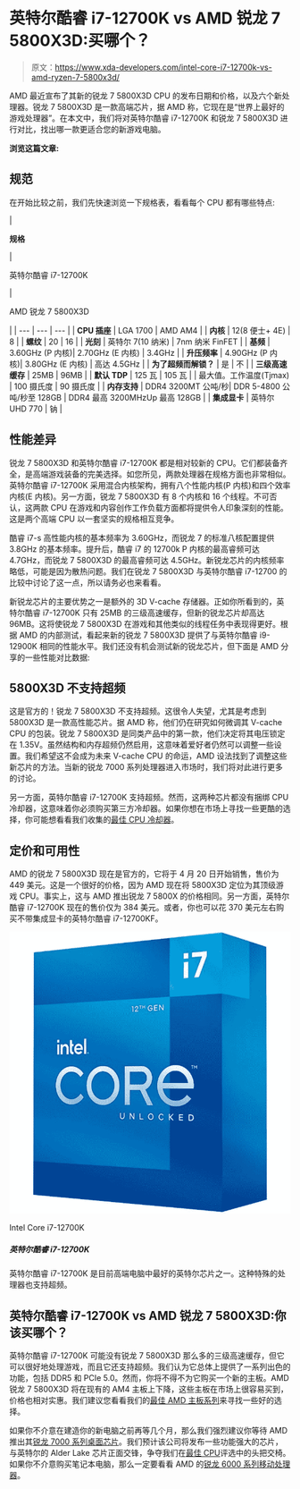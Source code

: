 # 英特尔酷睿 i7-12700K vs AMD 锐龙 7 5800X3D:买哪个？

> 原文：<https://www.xda-developers.com/intel-core-i7-12700k-vs-amd-ryzen-7-5800x3d/>

AMD 最近宣布了其新的锐龙 7 5800X3D CPU 的发布日期和价格，以及六个新处理器。锐龙 7 5800X3D 是一款高端芯片，据 AMD 称，它现在是“世界上最好的游戏处理器”。在本文中，我们将对英特尔酷睿 i7-12700K 和锐龙 7 5800X3D 进行对比，找出哪一款更适合您的新游戏电脑。

**浏览这篇文章:**

## 规范

在开始比较之前，我们先快速浏览一下规格表，看看每个 CPU 都有哪些特点:

| 

**规格**

 | 

英特尔酷睿 i7-12700K

 | 

AMD 锐龙 7 5800X3D

 |
| --- | --- | --- |
| **CPU 插座** | LGA 1700 | AMD AM4 |
| **内核** | 12(8 便士+ 4E) | 8 |
| **螺纹** | 20 | 16 |
| **光刻** | 英特尔 7(10 纳米) | 7nm 纳米 FinFET |
| **基频** | 3.60GHz (P 内核)&#124; 2.70GHz (E 内核) | 3.4GHz |
| **升压频率** | 4.90GHz (P 内核)&#124; 3.80GHz (E 内核) | 高达 4.5GHz |
| **为了超频而解锁？** | 是 | 不 |
| **三级高速缓存** | 25MB | 96MB |
| **默认 TDP** | 125 瓦 | 105 瓦 |
| 最大值。工作温度(Tjmax) | 100 摄氏度 | 90 摄氏度 |
| **内存支持** | DDR4 3200MT 公吨/秒&#124; DDR 5-4800 公吨/秒至 128GB | DDR4 最高 3200MHzUp 最高 128GB |
| **集成显卡** | 英特尔 UHD 770 | 钠 |

## 性能差异

锐龙 7 5800X3D 和英特尔酷睿 i7-12700K 都是相对较新的 CPU。它们都装备齐全，是高端游戏装备的完美选择。如您所见，两款处理器在规格方面也非常相似。英特尔酷睿 i7-12700K 采用混合内核架构，拥有八个性能内核(P 内核)和四个效率内核(E 内核)。另一方面，锐龙 7 5800X3D 有 8 个内核和 16 个线程。不可否认，这两款 CPU 在游戏和内容创作工作负载方面都将提供令人印象深刻的性能。这是两个高端 CPU 以一套坚实的规格相互竞争。

酷睿 i7-s 高性能内核的基本频率为 3.60GHz，而锐龙 7 的标准八核配置提供 3.8GHz 的基本频率。提升后，酷睿 i7 的 12700k P 内核的最高睿频可达 4.7GHz，而锐龙 7 5800X3D 的最高睿频可达 4.5GHz。新锐龙芯片的内核频率略低，可能是因为散热问题。我们在锐龙 7 5800X3D 与英特尔酷睿 i7-12700 的比较中讨论了这一点，所以请务必也来看看。

新锐龙芯片的主要优势之一是额外的 3D V-cache 存储器。正如你所看到的，英特尔酷睿 i7-12700K 只有 25MB 的三级高速缓存，但新的锐龙芯片却高达 96MB。这将使锐龙 7 5800X3D 在游戏和其他类似的线程任务中表现得更好。根据 AMD 的内部测试，看起来新的锐龙 7 5800X3D 提供了与英特尔酷睿 i9-12900K 相同的性能水平。我们还没有机会测试新的锐龙芯片，但下面是 AMD 分享的一些性能对比数据:

## 5800X3D 不支持超频

这是官方的！锐龙 7 5800X3D 不支持超频。这很令人失望，尤其是考虑到 5800X3D 是一款高性能芯片。据 AMD 称，他们仍在研究如何微调其 V-cache CPU 的包装。锐龙 7 5800X3D 是同类产品中的第一款，他们决定将其电压锁定在 1.35V。虽然结构和内存超频仍然启用，这意味着爱好者仍然可以调整一些设置。我们希望这不会成为未来 V-cache CPU 的命运，AMD 设法找到了调整这些新芯片的方法。当新的锐龙 7000 系列处理器进入市场时，我们将对此进行更多的讨论。

另一方面，英特尔酷睿 i7-12700K 支持超频。然而，这两种芯片都没有捆绑 CPU 冷却器，这意味着你必须购买第三方冷却器。如果你想在市场上寻找一些更酷的选择，你可能想看看我们收集的[最佳 CPU 冷却器](https://www.xda-developers.com/best-cpu-coolers/)。

## 定价和可用性

AMD 的锐龙 7 5800X3D 现在是官方的，它将于 4 月 20 日开始销售，售价为 449 美元。这是一个很好的价格，因为 AMD 现在将 5800X3D 定位为其顶级游戏 CPU。事实上，这与 AMD 推出锐龙 7 5800X 的价格相同。另一方面，英特尔酷睿 i7-12700K 现在的售价仅为 384 美元。或者，你也可以花 370 美元左右购买不带集成显卡的英特尔酷睿 i7-12700KF。

 <picture>![The Intel Core i7-12700K is one of the best Intel chips out there right now for high-end PCs. This particular processor also supports overclocking.](img/a47287c139b0e24cdd3ed10fafd34542.png)</picture> 

Intel Core i7-12700K

##### 英特尔酷睿 i7-12700K

英特尔酷睿 i7-12700K 是目前高端电脑中最好的英特尔芯片之一。这种特殊的处理器也支持超频。

## 英特尔酷睿 i7-12700K vs AMD 锐龙 7 5800X3D:你该买哪个？

英特尔酷睿 i7-12700K 可能没有锐龙 7 5800X3D 那么多的三级高速缓存，但它可以很好地处理游戏，而且它还支持超频。我们认为它总体上提供了一系列出色的功能，包括 DDR5 和 PCIe 5.0。然而，你将不得不为它购买一个新的主板。AMD 锐龙 7 5800X3D 将在现有的 AM4 主板上下降，这些主板在市场上很容易买到，价格也相对实惠。我们建议您看看我们的[最佳 AMD 主板系列](https://www.xda-developers.com/best-motherboard-amd/)来寻找一些好的选择。

如果你不介意在建造你的新电脑之前再等几个月，那么我们强烈建议你等待 AMD 推出其[锐龙 7000 系列桌面芯片](https://www.xda-developers.com/amd-ryzen-7000/)。我们预计该公司将发布一些功能强大的芯片，与英特尔的 Alder Lake 芯片正面交锋，争夺我们在[最佳 CPU](https://www.xda-developers.com/best-cpus/)评选中的头把交椅。如果你不介意购买笔记本电脑，那么一定要看看 AMD 的[锐龙 6000 系列移动处理器](https://www.xda-developers.com/amd-ryzen-6000/)。